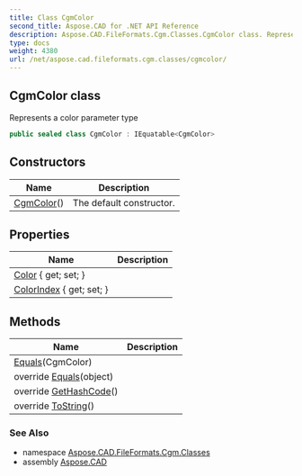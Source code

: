```yaml
---
title: Class CgmColor
second_title: Aspose.CAD for .NET API Reference
description: Aspose.CAD.FileFormats.Cgm.Classes.CgmColor class. Represents a color parameter type
type: docs
weight: 4380
url: /net/aspose.cad.fileformats.cgm.classes/cgmcolor/
---
```

## CgmColor class

Represents a color parameter type

```csharp
public sealed class CgmColor : IEquatable<CgmColor>
```

## Constructors

| Name | Description |
| --- | --- |
| [CgmColor](cgmcolor/)() | The default constructor. |

## Properties

| Name | Description |
| --- | --- |
| [Color](../../aspose.cad.fileformats.cgm.classes/cgmcolor/color/) { get; set; } |  |
| [ColorIndex](../../aspose.cad.fileformats.cgm.classes/cgmcolor/colorindex/) { get; set; } |  |

## Methods

| Name | Description |
| --- | --- |
| [Equals](../../aspose.cad.fileformats.cgm.classes/cgmcolor/equals/#equals)(CgmColor) |  |
| override [Equals](../../aspose.cad.fileformats.cgm.classes/cgmcolor/equals/#equals_1)(object) |  |
| override [GetHashCode](../../aspose.cad.fileformats.cgm.classes/cgmcolor/gethashcode/)() |  |
| override [ToString](../../aspose.cad.fileformats.cgm.classes/cgmcolor/tostring/)() |  |

### See Also

* namespace [Aspose.CAD.FileFormats.Cgm.Classes](../../aspose.cad.fileformats.cgm.classes/)
* assembly [Aspose.CAD](../../)


